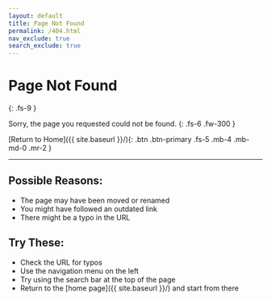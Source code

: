 ```yaml
---
layout: default
title: Page Not Found
permalink: /404.html
nav_exclude: true
search_exclude: true
---
```


# Page Not Found
{: .fs-9 }

Sorry, the page you requested could not be found.
{: .fs-6 .fw-300 }

[Return to Home]({{ site.baseurl }}/){: .btn .btn-primary .fs-5 .mb-4 .mb-md-0 .mr-2 }

---

## Possible Reasons:

- The page may have been moved or renamed
- You might have followed an outdated link
- There might be a typo in the URL

## Try These:

- Check the URL for typos
- Use the navigation menu on the left
- Try using the search bar at the top of the page
- Return to the [home page]({{ site.baseurl }}/) and start from there

<script>
// This script fixes asset paths for the 404 page when on GitHub Pages
document.addEventListener('DOMContentLoaded', function() {
  // Fix CSS and JS link paths that might be wrong on 404 page
  const baseUrl = '{{ site.baseurl }}';
  
  // Fix style elements
  const styleLinks = document.querySelectorAll('link[rel="stylesheet"]');
  styleLinks.forEach(link => {
    if (link.href.startsWith('/') && !link.href.startsWith(baseUrl)) {
      link.href = baseUrl + link.href;
    }
  });
  
  // Fix script elements
  const scripts = document.querySelectorAll('script[src]');
  scripts.forEach(script => {
    if (script.src.startsWith('/') && !script.src.startsWith(baseUrl)) {
      script.src = baseUrl + script.src;
    }
  });
  
  // Fix images
  const images = document.querySelectorAll('img');
  images.forEach(img => {
    if (img.src.startsWith('/') && !img.src.startsWith(baseUrl)) {
      img.src = baseUrl + img.src;
    }
  });
});
</script> 